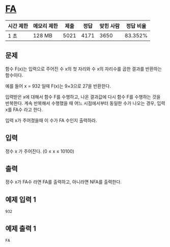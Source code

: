 # [FA](https://www.acmicpc.net/problem/14935)

| 시간 제한 | 메모리 제한 | 제출 | 정답 | 맞힌 사람 | 정답 비율 |
| --- | --- | --- | --- | --- | --- |
| 1 초 | 128 MB | 5021 | 4171 | 3650 | 83.352% |

## 문제

함수 F(x)는 입력으로 주어진 수 x의 첫 자리와 수 x의 자리수를 곱한 결과를 반환하는 함수이다.

예를 들어 x = 932 일때 F(x)는 9×3으로 27을 반환한다.

입력받은 x에 대해서 함수 F를 수행하고, 나온 결과값에 다시 함수 F를 수행하는 것을 반복한다. 계속 반복해서 수행했을 때 어느 시점에서부터 동일한 수가 나오는 경우, 입력 x를 FA수 라고 한다.

입력 x가 주어졌을때 이 수가 FA 수인지 출력하라.

## 입력

정수 x 가 주어진다. (0 ≤ x ≤ 10100)

## 출력

정수 x가 FA수 라면 FA를 출력하고, 아니라면 NFA를 출력한다.

## 예제 입력 1

```
932

```

## 예제 출력 1

```
FA
```
